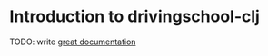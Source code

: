 # Introduction to drivingschool-clj

TODO: write [great documentation](http://jacobian.org/writing/what-to-write/)
